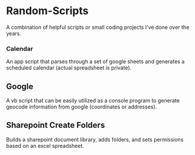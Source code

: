# Random-Scripts
A combination of helpful scripts or small coding projects I've done over the years.

### Calendar
An app script that parses through a set of google sheets and generates a scheduled calendar (actual spreadsheet is private).

## Google
A vb script that can be easily utilized as a console program to generate geocode information from google (coordinates or addresses).

## Sharepoint Create Folders
Builds a sharepoint document library, adds folders, and sets permissions based on an excel spreadsheet.
